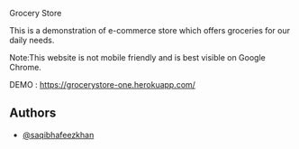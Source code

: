 Grocery Store

This is a demonstration of e-commerce store which offers groceries for our daily needs.

Note:This website is not mobile friendly and is best visible on Google Chrome.

DEMO : https://grocerystore-one.herokuapp.com/


## Authors

- [@saqibhafeezkhan](https://www.github.com/saqibhafeezkhan)

